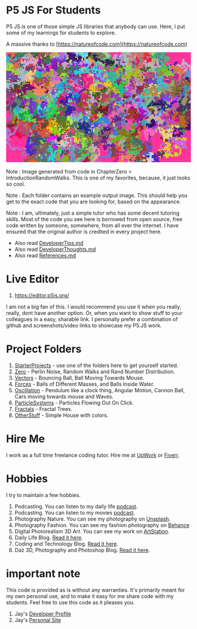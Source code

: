 # P5 JS For Students

P5 JS is one of those simple JS libraries that anybody can use. Here, I put some of my learnings for students to explore.

A massive thanks to [https://natureofcode.com](https://natureofcode.com)

![image info](RandomWalk_October4th2021_800px.png)

Note : Image generated from code in ChapterZero > IntroductionRandomWalks. This is one of my favorites, because, it just looks so cool.

Note : Each folder contains an example output image. This should help you get to the exact code that you are looking for, based on the appearance.

Note : I am, ultimately, just a simple tutor who has some decent tutoring skills. Most of the code you see here is borrowed from open source, free code written by someone, somewhere, from all over the internet. I have ensured that the original author is credited in every project here.

- Also read [DeveloperTips.md](DeveloperTips.md)
- Also read [DeveloperThoughts.md](DeveloperThoughts.md)
- Also read [References.md](References.md)

# Live Editor

1. https://editor.p5js.org/

I am not a big fan of this. I would recommend you use it when you really, really, dont have another option. Or, when you want to show stuff to your colleagues in a easy, sharable link. I personally prefer a combination of github and screenshots/video links to showcase my P5.JS work.

# Project Folders

1. [StarterProjects](StarterProjects) - use one of the folders here to get yourself started.
1. [Zero](ChapterZero) - Perlin Noise, Random Walks and Rand Number Distribution.
1. [Vectors](ChapterOneVectors) - Bouncing Ball, Ball Moving Towards Mouse.
1. [Forces](ChapterTwoForces) - Balls of Different Masses, and Balls Inside Water.
1. [Oscillation](ChapterThreeOscillation) - Pendulum like a clock thing, Angular Motion, Cannon Ball, Cars moving towards mouse and Waves.
1. [ParticleSystems](ChapterFourParticleSystems) - Particles Flowing Out On Click.
1. [Fractals](ChapterEightFractals) - Fractal Trees.
1. [OtherStuff](OtherProjects) - Simple House with colors.

# Hire Me

I work as a full time freelance coding tutor. Hire me at [UpWork](https://www.upwork.com/fl/vijayasimhabr) or [Fiverr](https://www.fiverr.com/jay_codeguy). 

# Hobbies

I try to maintain a few hobbies.

1. Podcasting. You can listen to my daily life [podcast](https://stories.thechalakas.com/listen-to-podcast/).
1. Podcasting. You can listen to my movies [podcast](https://sandkdesignstudio.in/jays-movie-podcast/).
1. Photography Nature. You can see my photography on [Unsplash](https://unsplash.com/@jay_neeruhaaku).
1. Photography Fashion. You can see my fashion photography on [Behance](https://www.behance.net/vijayasimhabr)
1. Digital Photorealism 3D Art. You can see my work on [ArtStation](https://www.artstation.com/jay_kalenildana).
1. Daily Life Blog. [Read it here](https://medium.com/the-sanguine-tech-trainer).
1. Coding and Technology Blog. [Read it here](https://medium.com/projectwt).
1.  Daz 3D, Photography and Photoshop Blog. [Read it here](https://medium.com/random-pink-hula).

# important note 

This code is provided as is without any warranties. It's primarily meant for my own personal use, and to make it easy for me share code with my students. Feel free to use this code as it pleases you.

1. Jay's [Developer Profile](https://jay-study-nildana.github.io/developerprofile)
1. Jay's [Personal Site](https://stories.thechalakas.com/)
